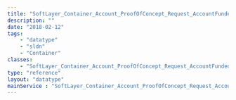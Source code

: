 ```yaml
---
title: "SoftLayer_Container_Account_ProofOfConcept_Request_AccountFunded"
description: ""
date: "2018-02-12"
tags:
    - "datatype"
    - "sldn"
    - "Container"
classes:
    - "SoftLayer_Container_Account_ProofOfConcept_Request_AccountFunded"
type: "reference"
layout: "datatype"
mainService : "SoftLayer_Container_Account_ProofOfConcept_Request_AccountFunded"
---
```

